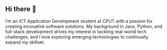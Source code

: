 ## Hi there 👋

I’m an ICT Application Development student at CPUT with a passion for creating innovative software solutions. My background in Java, Python, and full-stack development drives my interest in tackling real-world tech challenges, and I love exploring emerging technologies to continually expand my skillset.

<!--
**ReeceJoseph7Uni/ReeceJoseph7Uni** is a ✨ _special_ ✨ repository because its `README.md` (this file) appears on your GitHub profile.

Here are some ideas to get you started:

- 🔭 I’m currently working on ...
- 🌱 I’m currently learning ...
- 👯 I’m looking to collaborate on ...
- 🤔 I’m looking for help with ...
- 💬 Ask me about ...
- 📫 How to reach me: ...
- 😄 Pronouns: ...
- ⚡ Fun fact: ...
-->

